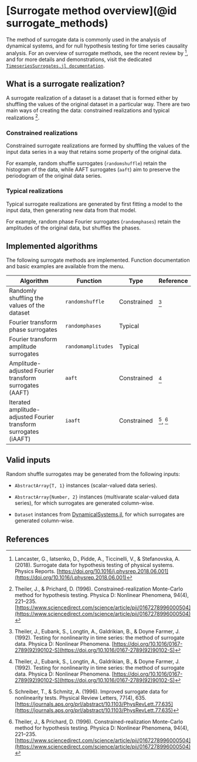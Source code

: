 
# [Surrogate method overview](@id surrogate_methods)

The method of surrogate data is commonly used in the analysis of dynamical systems, 
and for null hypothesis testing for time series causality analysis.
For an overview of surrogate methods, see the recent review by [^1], and for more 
details and demonstrations, visit the dedicated 
[`TimeseriesSurrogates.jl documentation`](https://kahaaga.github.io/TimeseriesSurrogates.jl/latest/).

## What is a surrogate realization?

A surrogate realization of a dataset is a dataset that is formed either by 
shuffling the values of the original dataset in a particular way. There are 
two main ways of creating the data: constrained realizations and typical 
realizations [^4].

### Constrained realizations

Constrained surrogate realizations are formed by shuffling the values of the
input data series in a way that retains some property of the original data.

For example, random shuffle surrogates (`randomshuffle`) retain the histogram of the data, while
AAFT surrogates (`aaft`) aim to preserve the periodogram of the original data series.  

### Typical realizations

Typical surrogate realizations are generated by first fitting a model to the
input data, then generating new data from that model.

For example, random phase Fourier surrogates (`randomphases`) retain the 
amplitudes of the original data, but shuffles the phases.

## Implemented algorithms

The following surrogate methods are implemented. Function documentation and
basic examples are available from the menu. 

| Algorithm  | Function  | Type  | Reference  |
|---|---|---|---|
| Randomly shuffling the values of the dataset  | `randomshuffle`  | Constrained  | [^3] |
| Fourier transform phase surrogates  | `randomphases`  |  Typical  |  |
| Fourier transform amplitude surrogates  | `randomamplitudes`  |  Typical |   |
| Amplitude-adjusted Fourier transform surrogates (AAFT) | `aaft`  | Constrained  | [^3] |
| Iterated amplitude-adjusted Fourier transform surrogates (iAAFT) | `iaaft`  | Constrained  | [^2], [^4] |

## Valid inputs

Random shuffle surrogates may be generated from the following inputs:

- `AbstractArray{T, 1}` instances (scalar-valued data series).

- `AbstractArray{Number, 2}` instances (multivarate scalar-valued data series), for which surrogates are generated column-wise.

- `Dataset` instances from [DynamicalSystems.jl](https://github.com/JuliaDynamics/DynamicalSystems.jl), for which surrogates are generated column-wise.

## References


[^1]:
    Lancaster, G., Iatsenko, D., Pidde, A., Ticcinelli, V., & Stefanovska, A. (2018). Surrogate data     for hypothesis testing of physical systems. Physics Reports. 
    [https://doi.org/10.1016/j.physrep.2018.06.001](https://doi.org/10.1016/j.physrep.2018.06.001)

[^2]:
    Schreiber, T., & Schmitz, A. (1996). Improved surrogate data for nonlinearity tests. 
    Physical Review Letters, 77(4), 635. [https://journals.aps.org/prl/abstract/10.1103/PhysRevLett.77.635](https://journals.aps.org/prl/abstract/10.1103/PhysRevLett.77.635)

[^3]:
    Theiler, J., Eubank, S., Longtin, A., Galdrikian, B., & Doyne Farmer, J. (1992). 
    Testing for nonlinearity in time series: the method of surrogate data. Physica D: Nonlinear Phenomena. [https://doi.org/10.1016/0167-2789(92)90102-S](https://doi.org/10.1016/0167-2789(92)90102-S)

[^4]:
    Theiler, J., & Prichard, D. (1996). Constrained-realization Monte-Carlo method for 
    hypothesis testing. Physica D: Nonlinear Phenomena, 94(4), 221–235. 
    [https://www.sciencedirect.com/science/article/pii/0167278996000504](https://www.sciencedirect.com/science/article/pii/0167278996000504)

